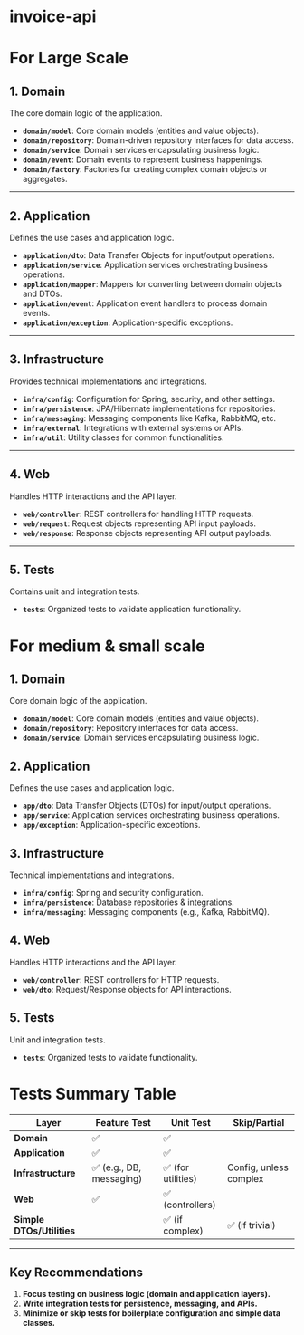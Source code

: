 # invoice-api

# For Large Scale
## 1. Domain
The core domain logic of the application.

- **`domain/model`**: Core domain models (entities and value objects).
- **`domain/repository`**: Domain-driven repository interfaces for data access.
- **`domain/service`**: Domain services encapsulating business logic.
- **`domain/event`**: Domain events to represent business happenings.
- **`domain/factory`**: Factories for creating complex domain objects or aggregates.

---

## 2. Application
Defines the use cases and application logic.

- **`application/dto`**: Data Transfer Objects for input/output operations.
- **`application/service`**: Application services orchestrating business operations.
- **`application/mapper`**: Mappers for converting between domain objects and DTOs.
- **`application/event`**: Application event handlers to process domain events.
- **`application/exception`**: Application-specific exceptions.

---

## 3. Infrastructure
Provides technical implementations and integrations.

- **`infra/config`**: Configuration for Spring, security, and other settings.
- **`infra/persistence`**: JPA/Hibernate implementations for repositories.
- **`infra/messaging`**: Messaging components like Kafka, RabbitMQ, etc.
- **`infra/external`**: Integrations with external systems or APIs.
- **`infra/util`**: Utility classes for common functionalities.

---

## 4. Web
Handles HTTP interactions and the API layer.

- **`web/controller`**: REST controllers for handling HTTP requests.
- **`web/request`**: Request objects representing API input payloads.
- **`web/response`**: Response objects representing API output payloads.

---

## 5. Tests
Contains unit and integration tests.

- **`tests`**: Organized tests to validate application functionality.
# For medium & small scale
## 1. Domain
Core domain logic of the application.

- **`domain/model`**: Core domain models (entities and value objects).
- **`domain/repository`**: Repository interfaces for data access.
- **`domain/service`**: Domain services encapsulating business logic.

## 2. Application
Defines the use cases and application logic.

- **`app/dto`**: Data Transfer Objects (DTOs) for input/output operations.
- **`app/service`**: Application services orchestrating business operations.
- **`app/exception`**: Application-specific exceptions.

## 3. Infrastructure
Technical implementations and integrations.

- **`infra/config`**: Spring and security configuration.
- **`infra/persistence`**: Database repositories & integrations.
- **`infra/messaging`**: Messaging components (e.g., Kafka, RabbitMQ).

## 4. Web
Handles HTTP interactions and the API layer.

- **`web/controller`**: REST controllers for HTTP requests.
- **`web/dto`**: Request/Response objects for API interactions.

## 5. Tests
Unit and integration tests.

- **`tests`**: Organized tests to validate functionality.

# Tests Summary Table

| **Layer**                | **Feature Test** | **Unit Test** | **Skip/Partial** |
|--------------------------|------------------|---------------|------------------|
| **Domain**               | ✅               | ✅            |                  |
| **Application**          | ✅               | ✅            |                  |
| **Infrastructure**       | ✅ (e.g., DB, messaging) | ✅ (for utilities) | Config, unless complex |
| **Web**                  | ✅               | ✅ (controllers) |                  |
| **Simple DTOs/Utilities**|                  | ✅ (if complex) | ✅ (if trivial)  |

---

## Key Recommendations

1. **Focus testing on business logic (domain and application layers).**
2. **Write integration tests for persistence, messaging, and APIs.**
3. **Minimize or skip tests for boilerplate configuration and simple data classes.**

